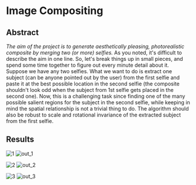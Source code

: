 # Image Compositing

## Abstract
*The aim of the project is to generate aesthetically pleasing, photorealistic composite by merging two (or more) selfies.*
As you noted, it's difficult to describe the aim in one line. So, let's break things up in small pieces, and spend some time together to figure out every minute detail about it. Suppose we have any two selfies. What we want to do is extract one subject (can be anyone pointed out by the user) from the first selfie and paste it at the best possible location in the second selfie (the composite shouldn't look odd when the subject from 1st selfie gets placed in the second one). Now, this is a challenging task since finding one of the many possible salient regions for the subject in the second selfie, while keeping in mind the spatial relationship is not a trivial thing to do. The algorithm should also be robust to scale and rotational invariance of the extracted subject from the first selfie. 


## Results
![1](https://user-images.githubusercontent.com/41862477/49270708-952ca880-f490-11e8-86a7-e9b5e2e483ad.JPG)
![out_1](https://user-images.githubusercontent.com/41862477/49270712-95c53f00-f490-11e8-97c6-878247047365.JPG)

![2](https://user-images.githubusercontent.com/41862477/49270709-95c53f00-f490-11e8-8ca8-384542f324dc.JPG)
![out_2](https://user-images.githubusercontent.com/41862477/49270713-965dd580-f490-11e8-92dd-cdd37dd2e3be.JPG)

![3](https://user-images.githubusercontent.com/41862477/49270711-95c53f00-f490-11e8-99cc-47ec16ddc6d6.JPG)
![out_3](https://user-images.githubusercontent.com/41862477/49270714-965dd580-f490-11e8-8fe9-f889bd42fd2f.JPG)
